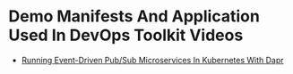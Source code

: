 # Demo Manifests And Application Used In DevOps Toolkit Videos

* [Running Event-Driven Pub/Sub Microservices In Kubernetes With Dapr](https://youtu.be/-4sHUvfk2Eg)
